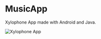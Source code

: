 # MusicApp

Xylophone App made with Android and Java.



![Xylophone App](https://drive.google.com/file/d/1rzt4DR8unlqDdDSdrxJlQ55plluyvIuh/view?usp=sharing)
